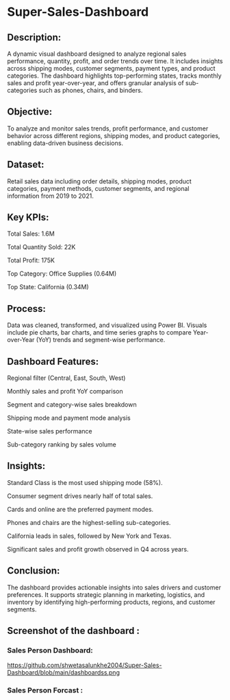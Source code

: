 # Super-Sales-Dashboard

## Description:

A dynamic visual dashboard designed to analyze regional sales performance, quantity, profit, and order trends over time. It includes insights across shipping modes, customer segments, payment types, and product categories. The dashboard highlights top-performing states, tracks monthly sales and profit year-over-year, and offers granular analysis of sub-categories such as phones, chairs, and binders.

## Objective:

To analyze and monitor sales trends, profit performance, and customer behavior across different regions, shipping modes, and product categories, enabling data-driven business decisions.

## Dataset:
Retail sales data including order details, shipping modes, product categories, payment methods, customer segments, and regional information from 2019 to 2021.

## Key KPIs:
Total Sales: 1.6M

Total Quantity Sold: 22K

Total Profit: 175K

Top Category: Office Supplies (0.64M)

Top State: California (0.34M)

## Process:
Data was cleaned, transformed, and visualized using Power BI. Visuals include pie charts, bar charts, and time series graphs to compare Year-over-Year (YoY) trends and segment-wise performance.

## Dashboard Features:
Regional filter (Central, East, South, West)

Monthly sales and profit YoY comparison

Segment and category-wise sales breakdown

Shipping mode and payment mode analysis

State-wise sales performance

Sub-category ranking by sales volume

## Insights:
Standard Class is the most used shipping mode (58%).

Consumer segment drives nearly half of total sales.

Cards and online are the preferred payment modes.

Phones and chairs are the highest-selling sub-categories.

California leads in sales, followed by New York and Texas.

Significant sales and profit growth observed in Q4 across years.

## Conclusion:
The dashboard provides actionable insights into sales drivers and customer preferences. It supports strategic planning in marketing, logistics, and inventory by identifying high-performing products, regions, and customer segments.

## Screenshot of the dashboard :
### Sales Person Dashboard:

https://github.com/shwetasalunkhe2004/Super-Sales-Dashboard/blob/main/dashboardss.png

### Sales Person Forcast :



